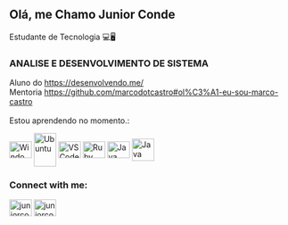 ## Olá, me Chamo Junior Conde
Estudante de Tecnologia 💻🖥<br>
### ANALISE E DESENVOLVIMENTO DE SISTEMA

Aluno do https://desenvolvendo.me/<br>
Mentoria https://github.com/marcodotcastro#ol%C3%A1-eu-sou-marco-castro<br>
<br>Estou aprendendo no momento.:
<div style="display: inline_block">
<img align="center" alt="Windows" height="30" width="40" src="https://cdn.jsdelivr.net/gh/devicons/devicon/icons/windows8/windows8-original.svg" />
<img align="center" alt="Ubuntu" height="60" width="40" src="https://cdn.jsdelivr.net/gh/devicons/devicon@latest/icons/linux/linux-original.svg" />         
<img align="center" alt="VSCode" height="30" width="40"src="https://cdn.jsdelivr.net/gh/devicons/devicon/icons/vscode/vscode-original.svg" />         
<img align="center" alt="Ruby" height="30" width="40"src="https://cdn.jsdelivr.net/gh/devicons/devicon/icons/ruby/ruby-original.svg" />        
<img align="center" alt="Java" height="30" width="40" src="https://cdn.jsdelivr.net/gh/devicons/devicon/icons/git/git-original.svg" />
<img align="center" alt="Java" height="40" width="40" src="https://cdn.jsdelivr.net/gh/devicons/devicon/icons/java/java-original-wordmark.svg" />

<h3 align="left">Connect with me:</h3>
     
<a href="https://linkedin.com/in/juniorconde" target="_blank"> <img align="center" src="https://cdn.jsdelivr.net/gh/devicons/devicon/icons/linkedin/linkedin-original.svg" alt="juniorconde" height="30" width="40" /></a>
<a href="https://www.facebook.com/juniorconde01" target="_blank"> <img align="center" src="https://cdn.jsdelivr.net/gh/devicons/devicon/icons/facebook/facebook-original.svg" alt="juniorconde" height="30" width="40" /></a>
          
          


<!--
**JUNIORCONDE/JUNIORCONDE** is a ✨ _special_ ✨ repository because its `README.md` (this file) appears on your GitHub profile.
Here are some ideas to get you started:
 🔭 I’m currently working on ...
- 🌱 I’m currently learning ...
- 👯 I’m looking to collaborate on ...
- 🤔 I’m looking for help with ...
- 💬 Ask me about ...
- 📫 How to reach me: ...
- 😄 Pronouns: ...
- ⚡ Fun fact: ...



-->
